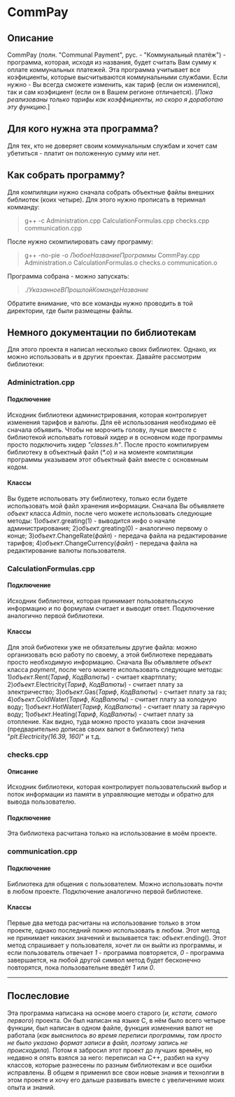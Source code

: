 # CommPay
## Описание
CommPay (полн. "Communal Payment", рус. - "Коммунальный платёж") - программа, которая, исходя из названия, будет считать Вам сумму к оплате коммунальных платежей. Эта программа учитывает все коэфициенты, которые высчитываются коммунальными службами. Если нужно - Вы всегда сможете изменить, как тариф (если он изменился), так и сам коэфициент (если он в Вашем регионе отличается). [_Пока реализованы только тарифы как коэффициенты, но скоро я доработаю эту функцию._]
## Для кого нужна эта программa?
Для тех, кто не доверяет своим коммунальным службам и хочет сам убетиться - платит он положенную сумму или нет.
## Как собрать программу?
Для компиляции нужно сначала собрать объектные файлы внешних библиотек (коих четыре). Для этого нужно прописать в теримнал комманду:
> g++ -c Administration.cpp CalculationFormulas.cpp checks.cpp communication.cpp

После нужно скомпилировать саму программу:
> g++ -no-pie -o _ЛюбоеНазваниеПрограммы_ CommPay.cpp Administration.o CalculationFormulas.o checks.o communication.o

Программа собрана - можно запускать:
> ./_УказанноеВПрошлойКомандеНазвание_

Обратите внимание, что все команды нужно проводить в той директории, где были размещены файлы.
## Немного документации по библиотекам
Для этого проекта я написал несколько своих библиотек. Однако, их можно использовать и в других проектах. Давайте рассмотрим библиотеки:
### Adminictration.cpp
#### Подключение
Исходник библиотеки администрирования, которая контролирует изменения тарифов и валюты. Для её использования необходимо её сначала объявить. Чтобы не морочить голову, лучше вместе с библиотекой испольвать готовый хидер и в основном коде программы просто подключить хидер _"classes.h"_. После просто компилируем библиотеку в объектный файл (_*.o_) и на моменте компиляции программы указываем этот объектный файл вместе с основмным кодом.
#### Классы
Вы будете испольовать эту библиотеку, только если будете использовать мой файл хранения информации. Сначала Вы объявляете _объект_ класса *Admin*, после чего можете использовать следующие методы: 1)_объект_.greating(1) - выводится инфо о начале администрирования; 2)_объект_.greating(0) - аналогично первому о конце; 3)_объект_.ChangeRate(_файл_) - передача файла на редактирование тарифов; 4)_объект_.ChangeCurrency(_файл_) - передача файла на редактирование валюты пользователя.
### CalculationFormulas.cpp
#### Подключение
Исходник библиотеки, которая принимает пользовательскую информацию и по формулам считает и выводит ответ. Подключение аналогично первой библиотеки.
#### Классы
Для этой бибиотеки уже не обязательны другие файла: можно организовать всю работу по своему, а этой библиотеке передавать просто необходимую информацию. Сначала Вы объявляете _объект_ класса *payment*, после чего можете использовать следующие методы: 1)_объект_.Rent(_Тариф_, _КодВалюты_) - считает квартплату; 2)_объект_.Electricity(_Тариф_, _КодВалюты_) - считает плату за электричество; 3)_объект_.Gas(_Тариф_, _КодВалюты_) - считает плату за газ; 4)_объект_.ColdWater(_Тариф_, _КодВалюты_) - считает плату за холодную воду; 1)_объект_.HotWater(_Тариф_, _КодВалюты_) - считает плату за гарячую воду; 1)_объект_.Heating(_Тариф_, _КодВалюты_) - считает плату за отопление. Как видно, туда можно просто указать свои значения (предварительно дописав своих валют в библиотеку) типа "_plt.Electricity(16.39, 160)_" и т.д.
### checks.cpp
#### Описание
Исходник библиотеки, которая контролирует пользовательский выбор и поток информации из памяти в управляющие методы и обратно для вывода пользователю.
#### Подключение
Эта библиотека расчитана только на использование в моём проекте.
### communication.cpp
#### Подключение
Библиотека для общения с пользователем. Можно использовать почти в любом проекте. Подключение аналогично первой библиотеке.
#### Классы
Первые два метода расчитаны на использование только в этом проекте, однако последний пожно использовать в любом. Этот метод не принимает никаких значений и вызывается так: _объект_.ending(). Этот метод спрашивает у пользователя, хочет ли он выйти из программы, и если пользователь отвечает *1* - программа повторяется, *0* - программа завершается, на любой другой символ метод будет бесконечно повторятся, пока пользовательне введёт *1* или *0*.
***
## Послесловие
Эта программа написана на основе моего старого (_и, кстати, самого первого_) проекта. Он был написан на языке С, в нём было всего четыре функции, был написан в одном файле, функция изменения валют не работала (_как выяснилось во время переписи программы, там просто не было указано формат записи в файл, поэтому запись не происходила_). Потом я забросил этот проект до лучших времён, но недавно я опять взялся за него: переписал на С++, разбил на кучу классов, которые разнесены по разным библиотекам и все ошибки исправлены. В общем я применил все свои новые знания и технолгии в этом проекте и хочу его дальше развивать вместе с увеличениме моих опыта и знаний.